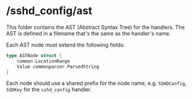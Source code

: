 # /sshd_config/ast

This folder contains the AST (Abstract Syntax Tree) for the handlers.
The AST is defined in a filename that's the same as the handler's name.

Each AST node must extend the following fields:

```go
type ASTNode struct {
    common.LocationRange
    Value commonparser.ParsedString
}
```

Each node should use a shared prefix for the node name,
e.g. `SSHDConfig`, `SSDKey` for the `sshd_config` handler.